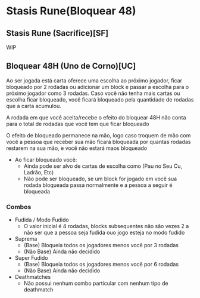 # Stasis Rune(Bloquear 48)

## Stasis Rune (Sacrifice)[SF]
WIP
## Bloquear 48H (Uno de Corno)[UC]
Ao ser jogada está carta oferece uma escolha ao próximo jogador, ficar bloqueado por 2 rodadas ou adicionar um block e passar a escolha para o próximo jogador como 3 rodadas. Caso você não tenha mais cartas ou escolha ficar bloqueado, você ficará bloqueado pela quantidade de rodadas que a carta acumulou.

A rodada em que você aceita/recebe o efeito do bloquear 48H não conta para o total de rodadas que você tem que ficar bloqueado

O efeito de bloqueado permanece na mão, logo caso troquem de mão com você a pessoa que receber sua mão ficará bloqueada por quantas rodadas restarem na sua mão, e você não estará maos bloqueado

- Ao ficar bloqueado você:
    - Ainda pode ser alvo de cartas de escolha como (Pau no Seu Cu, Ladrão, Etc)
    - Não pode ser bloqueado, se um block for jogado em você sua rodada bloqueada passa normalmente e a pessoa a seguir é bloqueada

### Combos
- Fudida / Modo Fudido
    - O valor inicial é 4 rodadas, blocks subsequentes não são vezes 2 a não ser que a pessoa seja fudida ouo jogo esteja no modo fudido
- Suprema
    - (Base) Bloqueia todos os jogadores menos você por 3 rodadas
    - (Não Base) Ainda não decidido
- Super Fudido
    - (Base) Bloqueia todos os jogadores menos você por 6 rodadas
    - (Não Base) Ainda não decidido
- Deathmatches
    - Não possui nenhum combo particular com nenhum tipo de deathmatch
